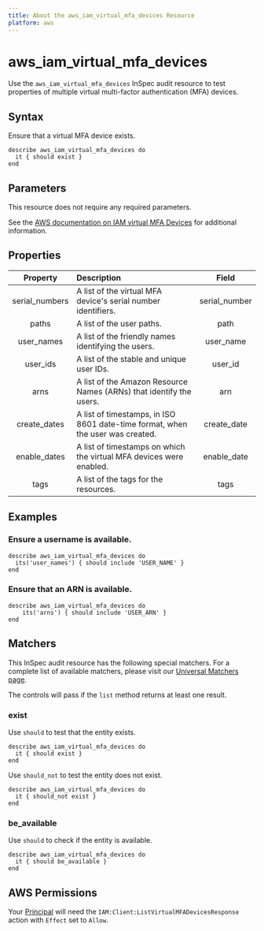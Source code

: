 ```yaml
---
title: About the aws_iam_virtual_mfa_devices Resource
platform: aws
---
```


# aws\_iam\_virtual\_mfa\_devices

Use the `aws_iam_virtual_mfa_devices` InSpec audit resource to test properties of multiple virtual multi-factor authentication (MFA) devices.


## Syntax

Ensure that a virtual MFA device exists.

    describe aws_iam_virtual_mfa_devices do
      it { should exist }
    end

## Parameters

This resource does not require any required parameters.

See the [AWS documentation on IAM virtual MFA Devices](https://docs.aws.amazon.com/AWSCloudFormation/latest/UserGuide/aws-resource-iam-virtualmfadevice.html) for additional information.

## Properties

| Property | Description | Field |
| :---: | :--- | :---: |
| serial_numbers | A list of the virtual MFA device's serial number identifiers. | serial_number |
| paths | A list of the user paths. | path |
| user_names | A list of the friendly names identifying the users. | user_name |
| user_ids | A list of the stable and unique user IDs. | user_id |
| arns | A list of the Amazon Resource Names (ARNs) that identify the users. | arn |
| create_dates | A list of timestamps, in ISO 8601 date-time format, when the user was created. | create_date |
| enable_dates | A list of timestamps on which the virtual MFA devices were enabled.  | enable_date |
| tags | A list of the tags for the resources. | tags |

## Examples

### Ensure a username is available.

    describe aws_iam_virtual_mfa_devices do
      its('user_names') { should include 'USER_NAME' }
    end

### Ensure that an ARN is available.

    describe aws_iam_virtual_mfa_devices do
        its('arns') { should include 'USER_ARN' }
    end

## Matchers

This InSpec audit resource has the following special matchers. For a complete list of available matchers, please visit our [Universal Matchers page](https://www.inspec.io/docs/reference/matchers/).

The controls will pass if the `list` method returns at least one result.

### exist

Use `should` to test that the entity exists.

    describe aws_iam_virtual_mfa_devices do
      it { should exist }
    end

Use `should_not` to test the entity does not exist.

    describe aws_iam_virtual_mfa_devices do
      it { should_not exist }
    end

### be_available

Use `should` to check if the entity is available.

    describe aws_iam_virtual_mfa_devices do
      it { should be_available }
    end

## AWS Permissions

Your [Principal](https://docs.aws.amazon.com/IAM/latest/UserGuide/intro-structure.html#intro-structure-principal) will need the `IAM:Client:ListVirtualMFADevicesResponse` action with `Effect` set to `Allow`.
